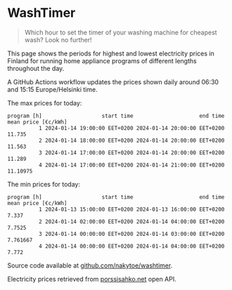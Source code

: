 
# WashTimer

> Which hour to set the timer of your washing machine for cheapest wash? Look no further!

This page shows the periods for highest and lowest electricity prices in Finland 
for running home appliance programs of different lengths throughout the day. 

A GitHub Actions workflow updates the prices shown daily around 06:30 and 15:15 Europe/Helsinki time.

The max prices for today:

	program [h]                   start time                     end time mean price [€c/kWh]
	          1 2024-01-14 19:00:00 EET+0200 2024-01-14 20:00:00 EET+0200              11.735
	          2 2024-01-14 18:00:00 EET+0200 2024-01-14 20:00:00 EET+0200              11.563
	          3 2024-01-14 17:00:00 EET+0200 2024-01-14 20:00:00 EET+0200              11.289
	          4 2024-01-14 17:00:00 EET+0200 2024-01-14 21:00:00 EET+0200            11.10975

The min prices for today:

	program [h]                   start time                     end time mean price [€c/kWh]
	          1 2024-01-13 15:00:00 EET+0200 2024-01-13 16:00:00 EET+0200               7.337
	          2 2024-01-14 02:00:00 EET+0200 2024-01-14 04:00:00 EET+0200              7.7525
	          3 2024-01-14 00:00:00 EET+0200 2024-01-14 03:00:00 EET+0200            7.761667
	          4 2024-01-14 00:00:00 EET+0200 2024-01-14 04:00:00 EET+0200               7.772


Source code available at [github.com/nakytoe/washtimer](https://github.com/nakytoe/washtimer).

Electricity prices retrieved from [porssisahko.net](https://porssisahko.net/api) open API.
